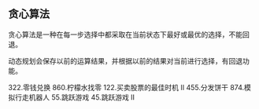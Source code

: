 
## 贪心算法
贪心算法是一种在每一步选择中都采取在当前状态下最好或最优的选择，不能回退。

动态规划会保存以前的运算结果，并根据以前的结果对当前进行选择，有回退功能。


322.零钱兑换
860.柠檬水找零
122.买卖股票的最佳时机 II
455.分发饼干
874.模拟行走机器人
55.跳跃游戏
45.跳跃游戏 II

